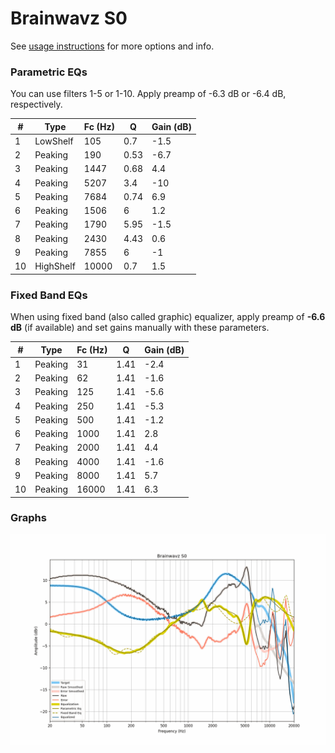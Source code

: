# Brainwavz S0
See [usage instructions](https://github.com/jaakkopasanen/AutoEq#usage) for more options and info.

### Parametric EQs
You can use filters 1-5 or 1-10. Apply preamp of -6.3 dB or -6.4 dB, respectively.

|   # | Type      |   Fc (Hz) |    Q |   Gain (dB) |
|-----|-----------|-----------|------|-------------|
|   1 | LowShelf  |       105 | 0.7  |        -1.5 |
|   2 | Peaking   |       190 | 0.53 |        -6.7 |
|   3 | Peaking   |      1447 | 0.68 |         4.4 |
|   4 | Peaking   |      5207 | 3.4  |       -10   |
|   5 | Peaking   |      7684 | 0.74 |         6.9 |
|   6 | Peaking   |      1506 | 6    |         1.2 |
|   7 | Peaking   |      1790 | 5.95 |        -1.5 |
|   8 | Peaking   |      2430 | 4.43 |         0.6 |
|   9 | Peaking   |      7855 | 6    |        -1   |
|  10 | HighShelf |     10000 | 0.7  |         1.5 |

### Fixed Band EQs
When using fixed band (also called graphic) equalizer, apply preamp of **-6.6 dB** (if available) and set gains manually with these parameters.

|   # | Type    |   Fc (Hz) |    Q |   Gain (dB) |
|-----|---------|-----------|------|-------------|
|   1 | Peaking |        31 | 1.41 |        -2.4 |
|   2 | Peaking |        62 | 1.41 |        -1.6 |
|   3 | Peaking |       125 | 1.41 |        -5.6 |
|   4 | Peaking |       250 | 1.41 |        -5.3 |
|   5 | Peaking |       500 | 1.41 |        -1.2 |
|   6 | Peaking |      1000 | 1.41 |         2.8 |
|   7 | Peaking |      2000 | 1.41 |         4.4 |
|   8 | Peaking |      4000 | 1.41 |        -1.6 |
|   9 | Peaking |      8000 | 1.41 |         5.7 |
|  10 | Peaking |     16000 | 1.41 |         6.3 |

### Graphs
![](./Brainwavz%20S0.png)
